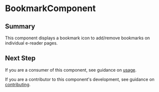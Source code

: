 # BookmarkComponent

## Summary

This component displays a bookmark icon to add/remove bookmarks on individual e-reader pages.

## Next Step

If you are a consumer of this component, see guidance on [usage](README.usage.md).

If you are a contributor to this component's development, see guidance on [contributing](README.contribute.md).


